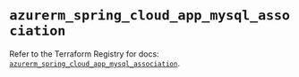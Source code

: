 # `azurerm_spring_cloud_app_mysql_association`

Refer to the Terraform Registry for docs: [`azurerm_spring_cloud_app_mysql_association`](https://registry.terraform.io/providers/hashicorp/azurerm/3.86.0/docs/resources/spring_cloud_app_mysql_association).
